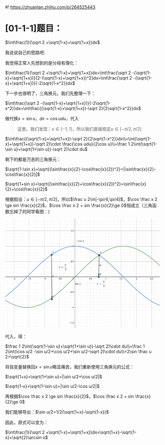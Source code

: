 #! https://zhuanlan.zhihu.com/p/264525443

# [01-1-1]题目：

$\int\frac{1}{\sqrt 2 +\sqrt{1-x}+\sqrt{1+x}}dx$

我说说自己的思路吧:

我觉得正常人先想到的是分母有理化：

$\int\frac{1}{\sqrt 2 +\sqrt{1-x}+\sqrt{1+x}}dx=\int\frac{\sqrt 2 -(\sqrt{1-x}+\sqrt{1+x})}{2-(\sqrt{1-x}+\sqrt{1+x})^2}dx=\int\frac{\sqrt 2 -(\sqrt{1-x}+\sqrt{1+x})}{-2\sqrt{1-x^2}}dx$

下一步也很明了，三角换元，我们先整理一下：

$\int\frac{\sqrt 2 -(\sqrt{1-x}+\sqrt{1+x})}{-2\sqrt{1-x^2}}dx=\int\frac{(\sqrt{1-x}+\sqrt{1+x})-\sqrt 2}{2\sqrt{1-x^2}}dx$

做代换$x=\sin u$，$dx=\cos u du$，代入

> 这里。我们发现：$x\in [-1,1]$，所以我们直接规定$u\in[-\pi/2,\pi/2]$

$\int\frac{(\sqrt{1-x}+\sqrt{1+x})-\sqrt 2}{2\sqrt{1-x^2}}dx\\=\int(\sqrt{1-x}+\sqrt{1+x})-\sqrt 2)\cdot \frac{\cos udu}{2\cos u}\\=\frac 1 2\int(\sqrt{1-\sin u}+\sqrt{1+\sin u})-\sqrt 2)\cdot du$

剩下的都是万恶的三角换元：

$\sqrt{1-\sin x}=\sqrt{(\sin\frac{x}{2}-\cos\frac{x}{2})^2}=|\sin\frac{x}{2}-\cos\frac{x}{2}|$

$\sqrt{1+sin x}=\sqrt{(\sin\frac{x}{2}+\cos\frac{x}{2})^2}=\sin\frac{x}{2}+\cos\frac{x}{2}$

根据假设：$u\in[-\pi/2,\pi/2]$，所以$\frac u 2\in[-\pi/4,\pi/4]$，$\cos \frac x 2 \ge sin \frac{x}{2}$，$\cos \frac x 2 + sin \frac{x}{2}\ge 0$恒成立（三角函数忘掉了的同学看图：)

![answer-1.png](01-1-img/01-1-img-1.png)

代入，得：

$\frac 1 2\int(\sqrt{1-\sin u}+\sqrt{1+\sin u})-\sqrt 2)\cdot du\\=\frac 1 2\int(\cos u/2 -\sin u/2+\cos u/2+\sin u/2-\sqrt 2)\cdot du\\=2\sin \frac u 2+\sqrt{2}$

将自变量替换回$x=\sin u$略显痛苦，我们重新使用三角换元的公式：

$\sqrt{1+x}=\sqrt{1+\sin u}=|\sin u/2+\cos u/2|$

$\sqrt{1-x}=\sqrt{1-\sin u}=|\sin u/2-\cos u/2|$

再根据$\cos \frac x 2 \ge sin \frac{x}{2}$，$\cos \frac x 2 + sin \frac{x}{2}\ge 0$

我们能够导出：$\sin u/2=1/2(\sqrt{1+x}-\sqrt{1-x})$

因此，原式可以变为：

$\int\frac{1}{\sqrt 2 +\sqrt{1-x}+\sqrt{1+x}}dx=\sqrt{1+x}-\sqrt{1-x}+\sqrt{2}\arcsin x$
